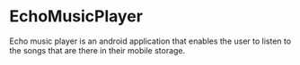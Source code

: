 # EchoMusicPlayer
Echo music player is an android application that enables the user to listen to the songs that are there in their mobile storage.
